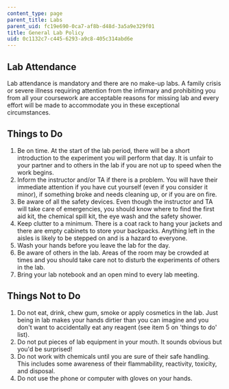 ```yaml
---
content_type: page
parent_title: Labs
parent_uid: fc19e690-0ca7-af8b-d48d-3a5a9e329f01
title: General Lab Policy
uid: 0c1132c7-c445-6293-a9c8-405c314abd6e
---
```


Lab Attendance
--------------

Lab attendance is mandatory and there are no make-up labs. A family crisis or severe illness requiring attention from the infirmary and prohibiting you from all your coursework are acceptable reasons for missing lab and every effort will be made to accommodate you in these exceptional circumstances.

Things to Do
------------

1.  Be on time. At the start of the lab period, there will be a short introduction to the experiment you will perform that day. It is unfair to your partner and to others in the lab if you are not up to speed when the work begins.
2.  Inform the instructor and/or TA if there is a problem. You will have their immediate attention if you have cut yourself (even if you consider it minor), if something broke and needs cleaning up, or if you are on fire.
3.  Be aware of all the safety devices. Even though the instructor and TA will take care of emergencies, you should know where to find the first aid kit, the chemical spill kit, the eye wash and the safety shower.
4.  Keep clutter to a minimum. There is a coat rack to hang your jackets and there are empty cabinets to store your backpacks. Anything left in the aisles is likely to be stepped on and is a hazard to everyone.
5.  Wash your hands before you leave the lab for the day.
6.  Be aware of others in the lab. Areas of the room may be crowded at times and you should take care not to disturb the experiments of others in the lab.
7.  Bring your lab notebook and an open mind to every lab meeting.

Things Not to Do
----------------

1.  Do not eat, drink, chew gum, smoke or apply cosmetics in the lab. Just being in lab makes your hands dirtier than you can imagine and you don't want to accidentally eat any reagent (see item 5 on 'things to do' list).
2.  Do not put pieces of lab equipment in your mouth. It sounds obvious but you'd be surprised!
3.  Do not work with chemicals until you are sure of their safe handling. This includes some awareness of their flammability, reactivity, toxicity, and disposal.
4.  Do not use the phone or computer with gloves on your hands.